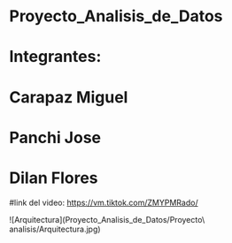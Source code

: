 # Proyecto_Analisis_de_Datos
# Integrantes:
# Carapaz Miguel
# Panchi Jose
# Dilan Flores

#link del video: https://vm.tiktok.com/ZMYPMRado/

![Arquitectura](Proyecto_Analisis_de_Datos/Proyecto\ analisis/Arquitectura.jpg)

